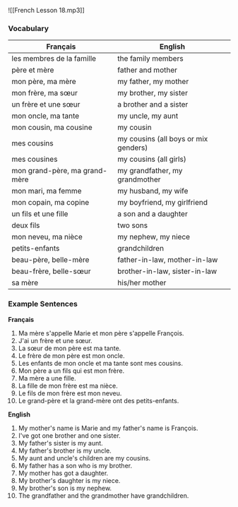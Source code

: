 ![[French Lesson 18.mp3]]

### Vocabulary

| **Français**                  | **English**                          |
| ----------------------------- | ------------------------------------ |
| les membres de la famille     | the family members                   |
| père et mère                  | father and mother                    |
| mon père, ma mère             | my father, my mother                 |
| mon frère, ma sœur            | my brother, my sister                |
| un frère et une sœur          | a brother and a sister               |
| mon oncle, ma tante           | my uncle, my aunt                    |
| mon cousin, ma cousine        | my cousin                            |
| mes cousins                   | my cousins (all boys or mix genders) |
| mes cousines                  | my cousins (all girls)               |
| mon grand-père, ma grand-mère | my grandfather, my grandmother       |
| mon mari, ma femme            | my husband, my wife                  |
| mon copain, ma copine         | my boyfriend, my girlfriend          |
| un fils et une fille          | a son and a daughter                 |
| deux fils                     | two sons                             |
| mon neveu, ma nièce           | my nephew, my niece                  |
| petits-enfants                | grandchildren                        |
| beau-père, belle-mère         | father-in-law, mother-in-law         |
| beau-frère, belle-sœur        | brother-in-law, sister-in-law        |
| sa mère                       | his/her mother                       |

### Example Sentences

**Français**

1. Ma mère s'appelle Marie et mon père s'appelle François.
2. J'ai un frère et une sœur.
3. La sœur de mon père est ma tante.
4. Le frère de mon père est mon oncle.
5. Les enfants de mon oncle et ma tante sont mes cousins.
6. Mon père a un fils qui est mon frère.
7. Ma mère a une fille.
8. La fille de mon frère est ma nièce.
9. Le fils de mon frère est mon neveu. 
10. Le grand-père et la grand-mère ont des petits-enfants.

**English**

1. My mother's name is Marie and my father's name is François.
2. I've got one brother and one sister.
3. My father's sister is my aunt.
4. My father's brother is my uncle.
5. My aunt and uncle's children are my cousins.
6. My father has a son who is my brother.
7. My mother has got a daughter.
8. My brother's daughter is my niece.
9. My brother's son is my nephew.
10. The grandfather and the grandmother have grandchildren.



